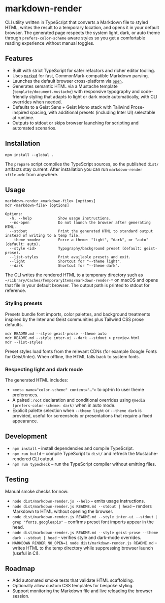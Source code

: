 # markdown-render

CLI utility written in TypeScript that converts a Markdown file to styled HTML, writes the result to a temporary location, and opens it in your default browser. The generated page respects the system light, dark, or auto theme through `prefers-color-scheme` aware styles so you get a comfortable reading experience without manual toggles.

## Features

- Built with strict TypeScript for safer refactors and richer editor tooling.
- Uses [`marked`](https://marked.js.org/) for fast, CommonMark-compatible Markdown parsing.
- Launches the default browser cross-platform via [`open`](https://github.com/sindresorhus/open).
- Generates semantic HTML via a Mustache template (`template/document.mustache`) with responsive typography and code-friendly styling that adapts to light or dark mode automatically, with CLI overrides when needed.
- Defaults to a Geist Sans + Geist Mono stack with Tailwind Prose-inspired spacing, with additional presets (including Inter UI) selectable at runtime.
- Outputs to stdout or skips browser launching for scripting and automated scenarios.

## Installation

```
npm install --global .
```

The `prepare` script compiles the TypeScript sources, so the published `dist/` artifacts stay current. After installation you can run `markdown-render <file.md>` from anywhere.

## Usage

```
markdown-render <markdown-file> [options]
mdr <markdown-file> [options]

Options:
  -h, --help            Show usage instructions.
  --no-open             Do not launch the browser after generating HTML.
  --stdout              Print the generated HTML to standard output instead of writing to a temp file.
  --theme <mode>        Force a theme: "light", "dark", or "auto" (default: auto).
  --style <id>          Typography/background preset (default: geist-prose).
  --list-styles         Print available presets and exit.
  --light               Shortcut for "--theme light".
  --dark                Shortcut for "--theme dark".
```

The CLI writes the rendered HTML to a temporary directory such as `~/Library/Caches/TemporaryItems/markdown-render-*` on macOS and opens that file in your default browser. The output path is printed to stdout for reference.

### Styling presets

Presets bundle font imports, color palettes, and background treatments inspired by the Inter and Geist communities plus Tailwind CSS prose defaults.

```
mdr README.md --style geist-prose --theme auto
mdr README.md --style inter-ui --dark --stdout > preview.html
mdr --list-styles
```

Preset styles load fonts from the relevant CDNs (for example Google Fonts for Geist/Inter). When offline, the HTML falls back to system fonts.

### Respecting light and dark mode

The generated HTML includes:

- `<meta name="color-scheme" content="…">` to opt-in to user theme preferences.
- A paired `:root` declaration and conditional overrides using `@media (prefers-color-scheme: dark)` when in auto mode.
- Explicit palette selection when `--theme light` or `--theme dark` is provided, useful for screenshots or presentations that require a fixed appearance.

## Development

- `npm install` – install dependencies and compile TypeScript.
- `npm run build` – compile TypeScript to `dist/` and refresh the Mustache-rendered CLI output.
- `npm run typecheck` – run the TypeScript compiler without emitting files.

## Testing

Manual smoke checks for now:

- `node dist/markdown-render.js --help` – emits usage instructions.
- `node dist/markdown-render.js README.md --stdout | head` – renders Markdown to HTML without opening the browser.
- `node dist/markdown-render.js README.md --style inter-ui --stdout | grep "fonts.googleapis"` – confirms preset font imports appear in the head.
- `node dist/markdown-render.js README.md --style geist-prose --theme dark --stdout | head` – verifies style and dark-mode overrides.
- `MARKDOWN_RENDER_NO_OPEN=1 node dist/markdown-render.js README.md` – writes HTML to the temp directory while suppressing browser launch (useful in CI).

## Roadmap

- Add automated smoke tests that validate HTML scaffolding.
- Optionally allow custom CSS templates for bespoke styling.
- Support monitoring the Markdown file and live reloading the browser session.
